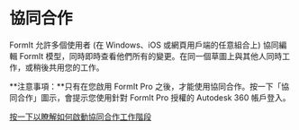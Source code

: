 # 協同合作

FormIt 允許多個使用者 \(在 Windows、iOS 或網頁用戶端的任意組合上\) 協同編輯 FormIt 模型，同時即時查看他們所有的變更。在同一個草圖上與其他人同時工作，或稍後共用您的工作。

**注意事項：**只有在您啟用 FormIt Pro 之後，才能使用協同合作。按一下「協同合作」圖示，會提示您使用針對 FormIt Pro 授權的 Autodesk 360 帳戶登入。

[按一下以瞭解如何啟動協同合作工作階段](../tool-library/collaboration.md)


